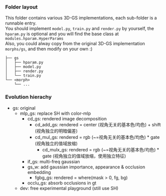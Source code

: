 ### Folder layout

This folder contains various 3D-GS implementations, each sub-folder is a runnable entry.  
You should implement `model.py`, `train.py` and `render.py` by yourself, the `hparam.py` is optional and you will find the base class at `modules.hparam.HyperParams`  
Also, you could alway copy from the original 3D-GS implementation `morphs/gs`, and then modify on your own :)  

```
├── gs
│   ├── hparam.py
│   ├── model.py
│   ├── render.py
│   └── train.py
└── <morph>
    └── ...
```


### Evolution hierachy

- gs: original
  - mlp_gs: replace SH with color-mlp
    - cd_gs: rendered image decomposition
      - cd_add_gs: rendered = center (视角无关的基本色/均色) + shift (视角独立的明暗偏差)
      - cd_mul_gs: rendered = rgb (~=视角无关的基本色/均色) * gate (视角独立的值域放缩)
        - cd_mulx_gs: rendered = rgb (~=视角无关的基本色/均色) * gate (视角独立的值域放缩，使用独立特征)
    - if_gs: multi-freq gaussian
    - gs_w: add gaussian importance, appearance & occlusion embedding
      - fgbg_gs: rendered = where(mask > 0, fg, bg)
    - occlu_gs: absorb occlusions in gt
  - dev: free experimental playground (still use SH)
